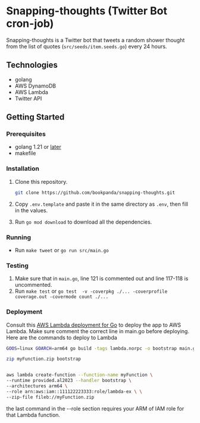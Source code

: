 # Snapping-thoughts (Twitter Bot cron-job)

Snapping-thoughts is a Twitter bot that tweets a random shower thought from the list of quotes (```src/seeds/item.seeds.go```) every 24 hours.

## Technologies

-   golang
-   AWS DynamoDB
-   AWS Lambda
-   Twitter API

## Getting Started

### Prerequisites

-   golang 1.21 or [later](https://go.dev)
-   makefile

### Installation

1. Clone this repository.
   ```bash
   git clone https://github.com/bookpanda/snapping-thoughts.git
   ```

2. Copy `.env.template` and paste it in the same directory as `.env`, then fill in the values.
3. Run `go mod download` to download all the dependencies.

### Running
-  Run `make tweet` or `go run src/main.go`

### Testing
1. Make sure that in ```main.go```, line 121 is commented out and line 117-118 is uncommented.
2. Run `make test` or `go test  -v -coverpkg ./... -coverprofile coverage.out -covermode count ./...`

### Deployment
Consult this [AWS Lambda deployment for Go](https://docs.aws.amazon.com/lambda/latest/dg/golang-package.html) to deploy the app to AWS Lambda. Make sure comment the correct line in main.go before deploying. Here are the commands to deploy to Lambda
```bash
GOOS=linux GOARCH=arm64 go build -tags lambda.norpc -o bootstrap main.go

zip myFunction.zip bootstrap


aws lambda create-function --function-name myFunction \
--runtime provided.al2023 --handler bootstrap \
--architectures arm64 \
--role arn:aws:iam::111122223333:role/lambda-ex \ \
--zip-file fileb://myFunction.zip
```

the last command in the --role section requires your ARM of IAM role for that Lambda function. 